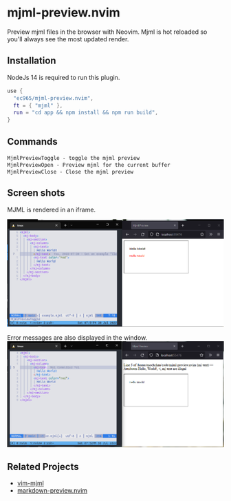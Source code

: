 # mjml-preview.nvim

Preview mjml files in the browser with Neovim.
Mjml is hot reloaded so you'll always see the most updated render.

## Installation

NodeJs 14 is required to run this plugin.

```lua
use {
  "ec965/mjml-preview.nvim",
  ft = { "mjml" },
  run = "cd app && npm install && npm run build",
}
```

## Commands

```
MjmlPreviewToggle - toggle the mjml preview
MjmlPreviewOpen - Preview mjml for the current buffer
MjmlPreviewClose - Close the mjml preview
```

## Screen shots

MJML is rendered in an iframe.

![Example](./screenshots/example.png)

Error messages are also displayed in the window.
![Error](./screenshots/error.png)

## Related Projects

- [vim-mjml](https://github.com/amadeus/vim-mjml)
- [markdown-preview.nvim](https://github.com/iamcco/markdown-preview.nvim)
